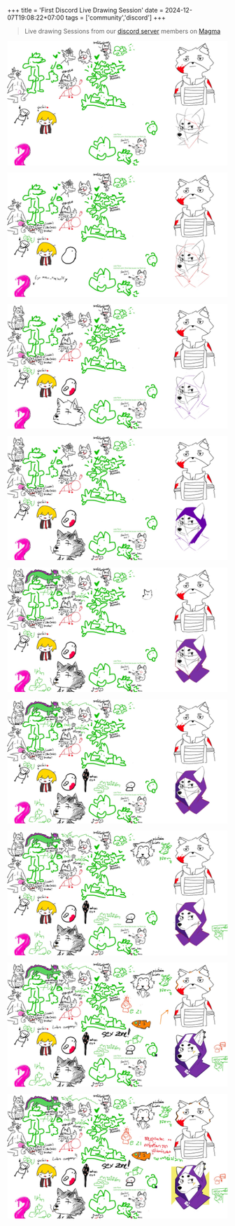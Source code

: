 +++
title = 'First Discord Live Drawing Session'
date = 2024-12-07T19:08:22+07:00
tags = ['community','discord']
+++

> Live drawing Sessions from our [discord server](https://discord.gg/adZMQ4uDKu) members on [Magma](https://magma.com/d/3GfhdaVDOi)

![Screenshot 1](magma-1.jpeg)

![Screenshot 2](magma-2.jpeg)

![Screenshot 3](magma-3.jpeg)

![Screenshot 4](magma-4.jpeg)

![Screenshot 5](magma-5.jpeg)

![Screenshot 6](magma-6.jpeg)

![Screenshot 7](magma-7.jpeg)

![Screenshot 8](magma-8.jpeg)

![Screenshot 9](magma-9.jpeg)
